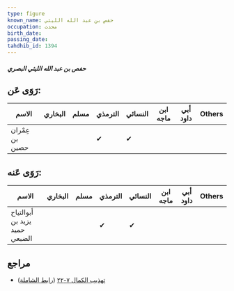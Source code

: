 ```yaml
---
type: figure
known_name: حفص بن عبد الله الليثي
occupation: محدث
birth_date:
passing_date:
tahdhib_id: 1394
---
```

##### حفص بن عبد الله الليثي البصري

## رَوَى عَن:
| الاسم           | البخاري | مسلم | الترمذي | النسائي | ابن ماجه | أبي داود | Others |
| --------------- | ------- | ---- | ------- | ------- | -------- | -------- | ------ |
| عِمْران بن حصين |         |      | ✔       | ✔       |          |          |        |
## رَوَى عَنه:
| الاسم                         | البخاري | مسلم | الترمذي | النسائي | ابن ماجه | أبي داود | Others |
| ----------------------------- | ------- | ---- | ------- | ------- | -------- | -------- | ------ |
| أبوالتياح يزيد بن حميد الضبعي |         |      | ✔       | ✔       |          |          |        |
## مراجع
- [تهذيب الكمال ٧-٢٢](obsidian://open?vault=Tahdhib-al-Kamal&file=Figures/١٣٩٤-حفص%20بن%20عبد%20الله%20الليثي%20البصري) ([رابط الشاملة](https://shamela.ws/book/3722/3244))
